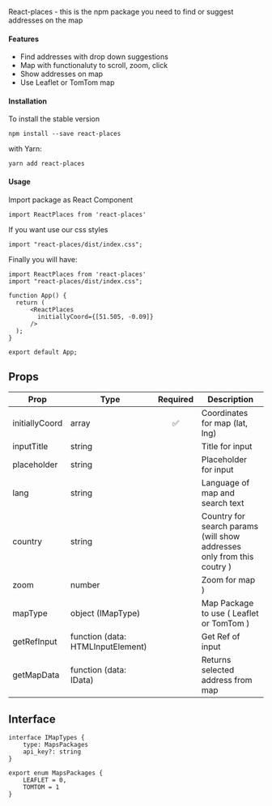 React-places - this is the npm package you need to find or suggest addresses on the map

#### Features

- Find addresses with drop down suggestions
- Map with functionaluty to scroll, zoom, click
- Show addresses on map
- Use Leaflet or TomTom map

#### Installation

To install the stable version

    npm install --save react-places

with Yarn:

    yarn add react-places

#### Usage

Import package as React Component

    import ReactPlaces from 'react-places'

If you want use our css styles

    import "react-places/dist/index.css";

Finally you will have:

    import ReactPlaces from 'react-places'
    import "react-places/dist/index.css";
    
    function App() {
      return (
          <ReactPlaces
            initiallyCoord={[51.505, -0.09]}
          />
      );
    }
    
    export default App;

## Props 

|  Prop | Type  | Required  | Description |
| ------------ | ------------| :------------: | ------------|
| initiallyCoord  |  array | ✅ | Coordinates for map (lat, lng)
|  inputTitle | string  |   | Title for input
|  placeholder | string  |   | Placeholder for input
|  lang | string  |   | Language of map and search text
|  country | string  |   | Country for search params (will show addresses only from this coutry )
|  zoom | number  |   | Zoom for map )
|  mapType | object (IMapType)  |   | Map Package to use ( Leaflet or TomTom )
|  getRefInput | function (data: HTMLInputElement)  |   | Get Ref of input
|  getMapData | function (data: IData)  |   | Returns selected address from map

## Interface 

    interface IMapTypes {
        type: MapsPackages
        api_key?: string
    }
    
    export enum MapsPackages {
        LEAFLET = 0,
        TOMTOM = 1
    }
